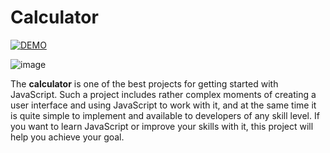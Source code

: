 # Calculator


[![DEMO](https://img.shields.io/badge/-DEMO-maroon?style=for-the-badge)](https://tsakunova.github.io/calculator/)


![image](https://user-images.githubusercontent.com/55032592/94341750-94c1b200-0014-11eb-8b8a-9c354accb4f4.png)


The **calculator** is one of the best projects for getting started with JavaScript. Such a project includes rather complex moments of creating a user interface and using JavaScript to work with it, and at the same time it is quite simple to implement and available to developers of any skill level. If you want to learn JavaScript or improve your skills with it, this project will help you achieve your goal.
